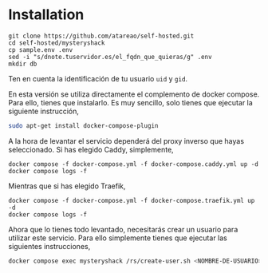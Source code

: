 # Installation

```
git clone https://github.com/atareao/self-hosted.git
cd self-hosted/mysteryshack
cp sample.env .env
sed -i "s/dnote.tuservidor.es/el_fqdn_que_quieras/g" .env
mkdir db
```

Ten en cuenta la identificación de tu usuario `uid` y `gid`.

En esta versión se utiliza directamente el complemento de docker compose. Para ello, tienes que instalarlo. Es muy sencillo, solo tienes que ejecutar la siguiente instrucción,

```bash
sudo apt-get install docker-compose-plugin
```

A la hora de levantar el servicio dependerá del proxy inverso que hayas seleccionado. Si has elegido Caddy, simplemente,

```
docker compose -f docker-compose.yml -f docker-compose.caddy.yml up -d
docker compose logs -f
```

Mientras que si has elegido Traefik,

```
docker compose -f docker-compose.yml -f docker-compose.traefik.yml up -d
docker compose logs -f
```

Ahora que lo tienes todo levantado, necesitarás crear un usuario para utilizar este servicio. Para ello simplemente tienes que ejecutar las siguientes instrucciones,

```bash
docker compose exec mysteryshack /rs/create-user.sh <NOMBRE-DE-USUARIO>
```
